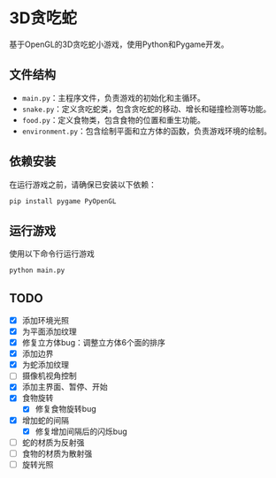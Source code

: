 # 3D贪吃蛇

基于OpenGL的3D贪吃蛇小游戏，使用Python和Pygame开发。

## 文件结构

- `main.py`：主程序文件，负责游戏的初始化和主循环。
- `snake.py`：定义贪吃蛇类，包含贪吃蛇的移动、增长和碰撞检测等功能。
- `food.py`：定义食物类，包含食物的位置和重生功能。
- `environment.py`：包含绘制平面和立方体的函数，负责游戏环境的绘制。

## 依赖安装

在运行游戏之前，请确保已安装以下依赖：

```bash
pip install pygame PyOpenGL
```

## 运行游戏

使用以下命令行运行游戏

```bash
python main.py
```

## TODO
- [x] 添加环境光照
- [x] 为平面添加纹理
- [x] 修复立方体bug：调整立方体6个面的排序
- [x] 添加边界
- [x] 为蛇添加纹理
- [ ] 摄像机视角控制
- [x] 添加主界面、暂停、开始
- [x] 食物旋转
  - [x] 修复食物旋转bug
- [x] 增加蛇的间隔
  - [x] 修复增加间隔后的闪烁bug

- [ ] 蛇的材质为反射强
- [ ] 食物的材质为散射强
- [ ] 旋转光照